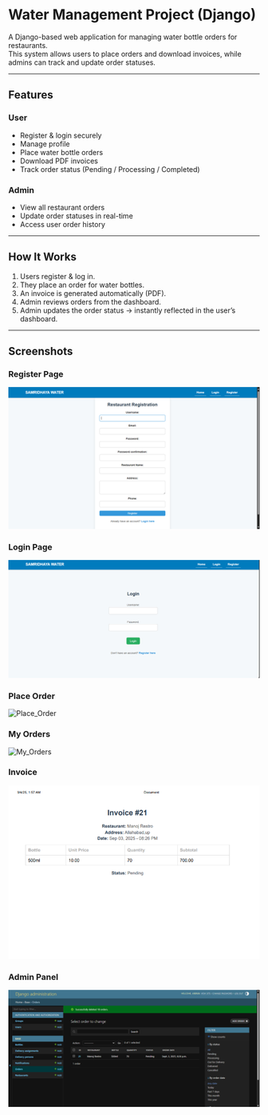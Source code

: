 #  Water Management Project (Django)

A Django-based web application for managing water bottle orders for restaurants.  
This system allows users to place orders and download invoices, while admins can track and update order statuses.

---

##  Features

###  User
- Register & login securely  
- Manage profile  
- Place water bottle orders  
- Download PDF invoices  
- Track order status (Pending / Processing / Completed)  

###  Admin
- View all restaurant orders  
- Update order statuses in real-time  
- Access user order history  

---

##  How It Works
1. Users register & log in.  
2. They place an order for water bottles.  
3. An invoice is generated automatically (PDF).  
4. Admin reviews orders from the dashboard.  
5. Admin updates the order status → instantly reflected in the user’s dashboard.  

---

##  Screenshots

###  Register Page
![Register](screenshots/register.png)

###  Login Page
![Login](screenshots/login.png)

###  Place Order
![Place_Order](screenshots/order.png)

###  My Orders
![My_Orders](screenshots/myorders.png)

###  Invoice
![Invoice](screenshots/invoice.png)

###  Admin Panel
![Admin Panel](screenshots/admin.png)

